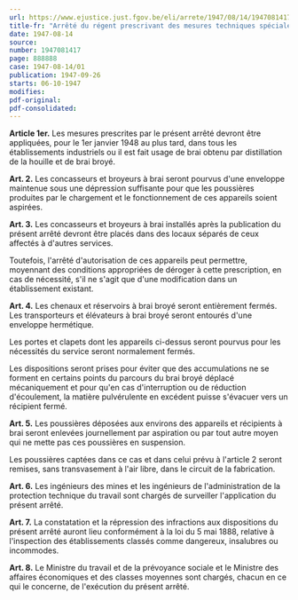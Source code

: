 ```yaml
---
url: https://www.ejustice.just.fgov.be/eli/arrete/1947/08/14/1947081417/justel
title-fr: "Arrêté du régent prescrivant des mesures techniques spéciales applicables dans les établissements ou il est fait usage de brai broyé."
date: 1947-08-14
source:
number: 1947081417
page: 888888
case: 1947-08-14/01
publication: 1947-09-26
starts: 06-10-1947
modifies:
pdf-original:
pdf-consolidated:
---
```


**Article 1er.** Les mesures prescrites par le présent arrêté devront être appliquées, pour le 1er janvier 1948 au plus tard, dans tous les établissements industriels ou il est fait usage de brai obtenu par distillation de la houille et de brai broyé.

**Art. 2.** Les concasseurs et broyeurs à brai seront pourvus d'une enveloppe maintenue sous une dépression suffisante pour que les poussières produites par le chargement et le fonctionnement de ces appareils soient aspirées.

**Art. 3.** Les concasseurs et broyeurs à brai installés après la publication du présent arrêté devront être placés dans des locaux séparés de ceux affectés à d'autres services.

Toutefois, l'arrêté d'autorisation de ces appareils peut permettre, moyennant des conditions appropriées de déroger à cette prescription, en cas de nécessité, s'il ne s'agit que d'une modification dans un établissement existant.

**Art. 4.** Les chenaux et réservoirs à brai broyé seront entièrement fermés. Les transporteurs et élévateurs à brai broyé seront entourés d'une enveloppe hermétique.

Les portes et clapets dont les appareils ci-dessus seront pourvus pour les nécessités du service seront normalement fermés.

Les dispositions seront prises pour éviter que des accumulations ne se forment en certains points du parcours du brai broyé déplacé mécaniquement et pour qu'en cas d'interruption ou de réduction d'écoulement, la matière pulvérulente en excédent puisse s'évacuer vers un récipient fermé.

**Art. 5.** Les poussières déposées aux environs des appareils et récipients à brai seront enlevées journellement par aspiration ou par tout autre moyen qui ne mette pas ces poussières en suspension.

Les poussières captées dans ce cas et dans celui prévu à l'article 2 seront remises, sans transvasement à l'air libre, dans le circuit de la fabrication.

**Art. 6.** Les ingénieurs des mines et les ingénieurs de l'administration de la protection technique du travail sont chargés de surveiller l'application du présent arrêté.

**Art. 7.** La constatation et la répression des infractions aux dispositions du présent arrêté auront lieu conformément à la loi du 5 mai 1888, relative à l'inspection des établissements classés comme dangereux, insalubres ou incommodes.

**Art. 8.** Le Ministre du travail et de la prévoyance sociale et le Ministre des affaires économiques et des classes moyennes sont chargés, chacun en ce qui le concerne, de l'exécution du présent arrêté.
